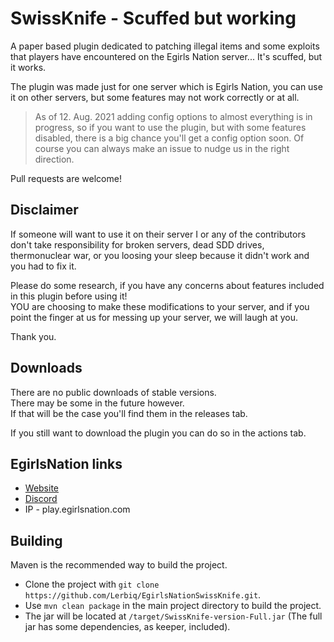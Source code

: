 # SwissKnife - Scuffed but working

A paper based plugin dedicated to patching illegal items and some exploits that players have encountered on the Egirls Nation server... It's scuffed, but it works.  

The plugin was made just for one server which is Egirls Nation, you can use it on other servers, but some features may not work correctly or at all.

> As of 12. Aug. 2021 adding config options to almost everything is in progress, so if you want to use the plugin, but with some features disabled, there is a big chance you'll get a config option soon. Of course you can always make an issue to nudge us in the right direction.  
  
Pull requests are welcome!  

## Disclaimer
  
If someone will want to use it on their server I or any of the contributors don't take responsibility for broken servers, dead SDD drives, thermonuclear war, or you loosing your sleep because it didn't work and you had to fix it.  

Please do some research, if you have any concerns about features included in this plugin before using it!  
YOU are choosing to make these modifications to your server, and if you point the finger at us for messing up your server, we will laugh at you.  

Thank you.  

## Downloads

There are no public downloads of stable versions.    
There may be some in the future however.  
If that will be the case you'll find them in the releases tab.  

If you still want to download the plugin you can do so in the actions tab.  

## EgirlsNation links
- [Website](https://egirlsnation.com/)
- [Discord](https://egirlsnation.com/discord)
- IP - play.egirlsnation.com

## Building

Maven is the recommended way to build the project.

- Clone the project with `git clone https://github.com/Lerbiq/EgirlsNationSwissKnife.git`.  
- Use `mvn clean package` in the main project directory to build the project.  
- The jar will be located at `/target/SwissKnife-version-Full.jar` (The full jar has some dependencies, as keeper, included).
